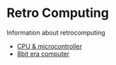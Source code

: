 # Retro Computing
Information about retrocomputing

- [CPU & microcontroller](cpu)
- [8bit era computer](computer_8bit)

